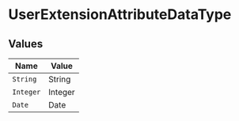 # UserExtensionAttributeDataType


## Values

| Name      | Value     |
| --------- | --------- |
| `String`  | String    |
| `Integer` | Integer   |
| `Date`    | Date      |